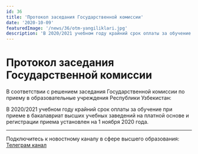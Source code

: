 ```yaml
---
id: 36
title: 'Протокол заседания Государственной комиссии'
date: '2020-10-09'
featuredImage: '/news/36/otm-yangiliklari.jpg'
description: 'В 2020/2021 учебном году крайний срок оплаты за обучение при приеме в бакалавриат высших учебных заведений на платной основе и регистрации приема установлен на 1 ноября 2020 года'
---
```


# Протокол заседания Государственной комиссии

В соответствии с решением заседания Государственной комиссии по приему в образовательные учреждения Республики Узбекистан:

В 2020/2021 учебном году крайний срок оплаты за обучение при приеме в бакалавриат высших учебных заведений на платной основе и регистрации приема установлен на 1 ноября 2020 года.

---

Подключитесь к новостному каналу в сфере высшего образования: [Телеграм канал](https://t.me/joinchat/AAAAAFWcf-p7bkFXyyVlNw)
